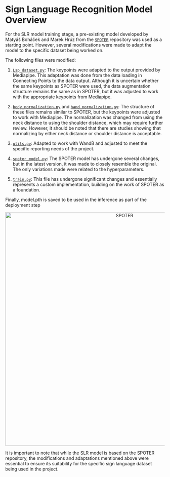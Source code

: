 # Sign Language Recognition Model Overview

For the SLR model training stage, a pre-existing model developed by Matyáš Boháček and Marek Hrúz from the <a href="https://github.com/matyasbohacek/spoter" target="_blank">`SPOTER`</a> repository was used as a starting point. However, several modifications were made to adapt the model to the specific dataset being worked on.

The following files were modified:

1. <a href="https://github.com/JoeNatan30/spoter/blob/main/datasets/Lsp_dataset.py" target="_blank">`Lsp_dataset.py`</a>: The keypoints were adapted to the output provided by Mediapipe. This adaptation was done from the data loading in Connecting Points to the data output. Although it is uncertain whether the same keypoints as SPOTER were used, the data augmentation structure remains the same as in SPOTER, but it was adjusted to work with the appropriate keypoints from Mediapipe.

2. <a href="https://github.com/JoeNatan30/spoter/blob/main/normalization/body_normalization.py" target="_blank">`body_normalization.py`</a> and <a href="https://github.com/JoeNatan30/spoter/blob/main/normalization/hand_normalization.py" target="_blank">`hand_normalization.py`</a>: The structure of these files remains similar to SPOTER, but the keypoints were adjusted to work with Mediapipe. The normalization was changed from using the neck distance to using the shoulder distance, which may require further review. However, it should be noted that there are studies showing that normalizing by either neck distance or shoulder distance is acceptable.

3. <a href="https://github.com/JoeNatan30/spoter/blob/main/utils.py" target="_blank">`utils.py`</a>: Adapted to work with WandB and adjusted to meet the specific reporting needs of the project.

4. <a href="https://github.com/JoeNatan30/spoter/blob/main/spoter/spoter_model.py" target="_blank">`spoter_model.py`</a>: The SPOTER model has undergone several changes, but in the latest version, it was made to closely resemble the original. The only variations made were related to the hyperparameters.

5. <a href="https://github.com/JoeNatan30/spoter/blob/main/train.py" target="_blank">`train.py`</a>: This file has undergone significant changes and essentially represents a custom implementation, building on the work of SPOTER as a foundation.

Finally, model.pth is saved to be used in the inference as part of the deployment step
<p align="center">
  <img src="./assets/SPOTER.png" alt="SPOTER" width="738">
</p>


It is important to note that while the SLR model is based on the SPOTER repository, the modifications and adaptations mentioned above were essential to ensure its suitability for the specific sign language dataset being used in the project.
